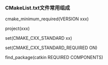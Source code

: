 ### CMakeList.txt文件常用组成

cmake_minimum_required(VERSION xxx)

project(xxx)

set(CMAKE_CXX_STANDARD xx)

set(CMAKE_CXX_STANDARD_REQUIRED ON)

find_package(catkin REQUIRED COMPONENTS)



